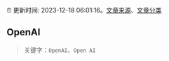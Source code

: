 :alarm_clock: 更新时间: 2023-12-18 06:01:16。[文章来源](/README.md)、[文章分类](/TAGS.md)

## OpenAI


> 关键字：`OpenAI`、`Open AI`



